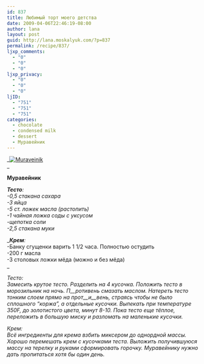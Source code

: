 ```yaml
---
id: 837
title: Любимый торт моего детства
date: 2009-04-06T22:46:19-08:00
author: lana
layout: post
guid: http://lana.moskalyuk.com/?p=837
permalink: /recipe/837/
ljxp_comments:
  - "0"
  - "0"
  - "0"
ljxp_privacy:
  - "0"
  - "0"
  - "0"
ljID:
  - "751"
  - "751"
  - "751"
categories:
  - chocolate
  - condensed milk
  - dessert
  - Муравейник
---
```

_<a class="flickr-image alignnone" title="Muraveinik" rel="flickr-mgr" href="http://www.flickr.com/photos/67405678@N00/3408912134/"><img class="flickr-medium" src="http://farm4.static.flickr.com/3562/3408912134_621aa22a1f.jpg" alt="Muraveinik" /></a>  
_ 

__**Муравейник**__

__**Тесто**:_  
-0,5 стакана сахара  
-3 яйца  
-5 ст. ложек масла (растопить)  
-1 чайная ложка соды с уксусом  
-щепотка соли  
-2,5 стакана муки_

__**Крем**:_  
-Банку сгущенки варить 1 1/2 часа. Полностью остудить  
-200 г масла  
-3 столовых ложки мёда (можно и без мёда)  
_ 

_Тесто:  
Замесить крутое тесто. Разделить на 4 кусочка. Положить тесто в морозильник на ночь._ _П__ротивень смазать маслом. Натереть тесто тонким слоем прямо на прот__и__вень, страясь чтобы не было сплошного “коржа”, а отдельные кусочки. Выпекать при температуре 350F, до золотистого цвета, минут 8-10. Пока тесто еще тёплое, переложить в большую миску и разломать на маленькие кусочки._

_Крем:  
Всё ингредиенты для крема взбить миксером до однордной массы. Хорошо перемешать крем с кусочками теста. Выложить получившуюся массу на терелку и руками сформировать горочку. Муравейнику нужно дать пропитаться хотя бы один день._